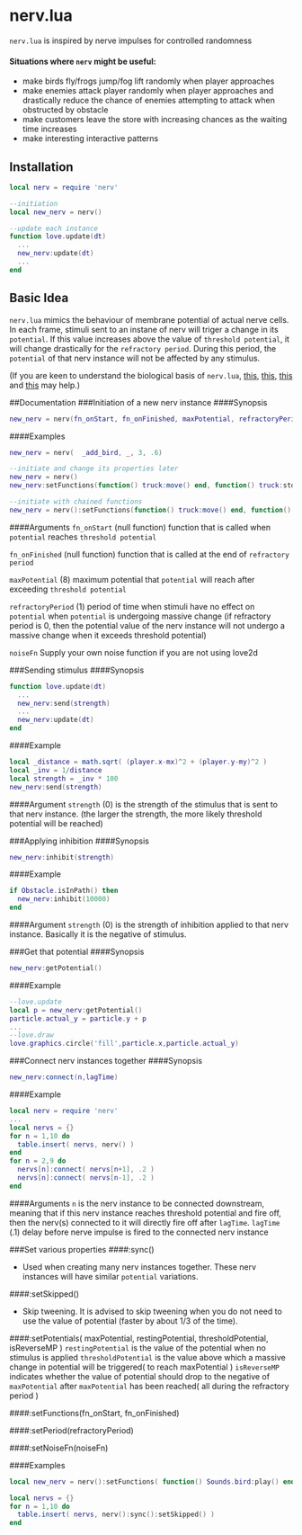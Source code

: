 # nerv.lua
`nerv.lua` is inspired by nerve impulses for controlled randomness

#### Situations where `nerv` might be useful:
* make birds fly/frogs jump/fog lift randomly when player approaches
* make enemies attack player randomly when player approaches and drastically reduce the chance of enemies attempting to attack when obstructed by obstacle
* make customers leave the store with increasing chances as the waiting time increases
* make interesting interactive patterns

## Installation
```lua
local nerv = require 'nerv'

--initiation
local new_nerv = nerv()

--update each instance
function love.update(dt)
  ...
  new_nerv:update(dt)
  ...
end
```

## Basic Idea
`nerv.lua` mimics the behaviour of membrane potential of actual nerve cells. In each frame, stimuli sent to an instane of nerv will triger a change in its `potential`. If this value increases above the value of `threshold potential`, it will change drastically for the `refractory period`. During this period, the `potential` of that nerv instance will not be affected by any stimulus.

(If you are keen to understand the biological basis of `nerv.lua`, [this](http://www.dummies.com/how-to/content/understanding-the-transmission-of-nerve-impulses.html), [this](http://www.sumanasinc.com/webcontent/animations/content/action_potential.html), [this](http://highered.mcgraw-hill.com/sites/0072495855/student_view0/chapter14/animation__the_nerve_impulse.html) and [this](http://www.youtube.com/watch?v=hFzqlO7FbzM) may help.)

##Documentation
###Initiation of a new nerv instance
####Synopsis
```lua
new_nerv = nerv(fn_onStart, fn_onFinished, maxPotential, refractoryPeriod, noiseFn)
```

####Examples
```lua
new_nerv = nerv(  _add_bird, _, 3, .6)

--initiate and change its properties later
new_nerv = nerv()
new_nerv:setFunctions(function() truck:move() end, function() truck:stop() end)

--initiate with chained functions
new_nerv = nerv():setFunctions(function() truck:move() end, function() truck:stop() end)
```

####Arguments
`fn_onStart` (null function)  function that is called when `potential` reaches `threshold potential`

`fn_onFinished` (null function) function that is called at the end of `refractory period`

`maxPotential` (8) maximum potential that `potential` will reach after exceeding `threshold potential`

`refractoryPeriod` (1) period of time when stimuli have no effect on `potential` when `potential` is undergoing massive change (if refractory period is 0, then the potential value of the nerv instance will not undergo a massive change when it exceeds threshold potential) 

`noiseFn` Supply your own noise function if you are not using love2d

###Sending stimulus
####Synopsis
```lua
function love.update(dt)
  ...
  new_nerv:send(strength)
  ...
  new_nerv:update(dt)
end
```

####Example
```lua
local _distance = math.sqrt( (player.x-mx)^2 + (player.y-my)^2 )
local _inv = 1/distance
local strength = _inv * 100
new_nerv:send(strength)
```

####Argument
`strength` (0) is the strength of the stimulus that is sent to that nerv instance. (the larger the strength, the more likely threshold potential will be reached)

###Applying inhibition
####Synopsis
```lua
new_nerv:inhibit(strength)
```

####Example
```lua
if Obstacle.isInPath() then
  new_nerv:inhibit(10000)
end
```

####Argument
`strength` (0) is the strength of inhibition applied to that nerv instance. Basically it is the negative of stimulus.

###Get that potential
####Synopsis
```lua
new_nerv:getPotential()
```

####Example
```lua
--love.update
local p = new_nerv:getPotential()
particle.actual_y = particle.y + p
...
--love.draw
love.graphics.circle('fill',particle.x,particle.actual_y)
```

###Connect nerv instances together
####Synopsis
```lua
new_nerv:connect(n,lagTime)
```

####Example
```lua
local nerv = require 'nerv'
...
local nervs = {}
for n = 1,10 do
  table.insert( nervs, nerv() )
end
for n = 2,9 do
  nervs[n]:connect( nervs[n+1], .2 )
  nervs[n]:connect( nervs[n-1], .2 )
end
```

####Arguments
`n` is the nerv instance to be connected downstream, meaning that if this nerv instance reaches threshold potential and fire off, then the nerv(s) connected to it will directly fire off after `lagTime`.
`lagTime` (.1) delay before nerve impulse is fired to the connected nerv instance

###Set various properties
####:sync()
* Used when creating many nerv instances together. These nerv instances will have similar `potential` variations.

####:setSkipped()
* Skip tweening. It is advised to skip tweening when you do not need to use the value of potential (faster by about 1/3 of the time).

####:setPotentials( maxPotential, restingPotential, thresholdPotential, isReverseMP )
`restingPotential` is the value of the potential when no stimulus is applied
`thresholdPotential` is the value above which a massive change in potential will be triggered( to reach maxPotential )
`isReverseMP` indicates whether the value of potential should drop to the negative of `maxPotential` after `maxPotential` has been reached( all during the refractory period )

####:setFunctions(fn_onStart, fn_onFinished)

####:setPeriod(refractoryPeriod)

####:setNoiseFn(noiseFn)

####Examples
```lua
local new_nerv = nerv():setFunctions( function() Sounds.bird:play() end, _ ):setPeriod(.6):setSkipped():setPotentials(3)

local nervs = {}
for n = 1,10 do
  table.insert( nervs, nerv():sync():setSkipped() )
end
```
